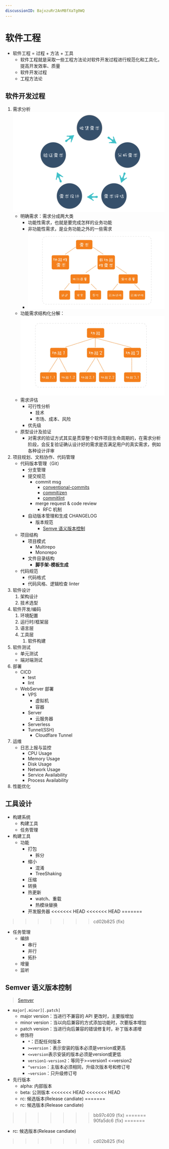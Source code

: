 ```yaml
---
discussionID: BajxzuRr2AnMBfXaTg0WQ
---
```


# 软件工程

- 软件工程 = 过程 + 方法 + 工具
  - 软件工程就是采取一些工程方法论对软件开发过程进行规范化和工具化，提高开发效率、质量
  - 软件开发过程
  - 工程方法论

## 软件开发过程

1. 需求分析 ![图 0](./images/b20e39c6b3555f644564e40030daf1f1c3ef637cba44f3bae1e76332bc35c707.png)
   - 明确需求：需求分成两大类
     - 功能性需求，也就是要完成怎样的业务功能
     - 非功能性需求，是业务功能之外的一些需求
     - ![图 9](./images/1665159249126.png)
   - 功能需求结构化分解：![](./images/1665133443364.png)
   - 需求评估
     - 可行性分析
       - 技术
       - 市场、成本、风险
     - 优先级
   - 原型设计及验证
     - 对需求的验证方式其实是贯穿整个软件项目生命周期的，在需求分析阶段，会反复验证确认设计好的需求是否满足用户的真实需求，例如各种设计评审
2. 项目规划、文档协作、代码管理
   - 代码版本管理（Git）
     - 分支管理
     - 提交规范
       - commit msg
         - [conventional-commits](https://www.conventionalcommits.org/zh-hans/v1.0.0-beta.4/#%e7%ba%a6%e5%ae%9a%e5%bc%8f%e6%8f%90%e4%ba%a4%e8%a7%84%e8%8c%83)
         - [commitizen](https://github.com/commitizen/cz-cli)
         - [commitlint](https://github.com/conventional-changelog/commitlint)
       - merge request & code review
         - RFC 机制
     - 自动版本管理和生成 CHANGELOG
       - 版本规范
         - [Semve 语义版本控制](#semver-语义版本控制)
   - 项目结构
     - 项目模式
       - Multirepo
       - Monorepo
     - 文件目录结构
       - **脚手架-模板生成**
   - 代码规范
     - 代码格式
     - 代码风格、逻辑检查 linter
3. 软件设计
   1. 架构设计
   2. 技术选型
4. 软件开发/编码
   1. 环境配置
   2. 运行时/框架层
   3. 语言层
   4. 工具层
      1. 软件构建
5. 软件测试
   - 单元测试
   - 端对端测试
6. 部署
   - CICD
     - test
     - lint
   - WebServer 部署
     - VPS
       - 虚拟机
       - 容器
     - Server
       - 云服务器
     - Serverless
     - Tunnel(SSH)
       - Cloudflare Tunnel
7. 运维
   - 日志上报与监控
     - CPU Usage
     - Memory Usage
     - Disk Usage
     - Network Usage
     - Service Availability
     - Process Availability
8. 性能优化

## 工具设计

- 构建系统
  - 构建工具
  - 任务管理
- 构建工具
  - 功能
    - 打包
      - 拆分
    - 缩小
      - 混淆
      - TreeShaking
    - 压缩
    - 转换
    - 热更新
      - watch、重载
      - 热模块替换
    - 开发服务器
<<<<<<< HEAD
<<<<<<< HEAD
=======
>>>>>>> cd02b825 (fix)
- 任务管理
  - 编排
    - 串行
    - 并行
    - 拓扑
  - 增量
  - 监听

## Semver 语义版本控制

> [Semver](https://semver.org/)

- `major[.minor][.patch]`
  - major version：当进行不兼容的 API 更改时，主要版增加
  - minor version：当以向后兼容的方式添加功能时，次要版本增加
  - patch version：当进行向后兼容的错误修复时，补丁版本递增
  - 修饰符
    - `*`：匹配任何版本
    - `>=version`：表示安装的版本必须是version或更高
    - `<=version`表示安装的版本必须是version或更低
    - `version1-version2`：等同于>=version1 <=version2
    - `^version`：主版本必须相同，升级次版本号和修订号
    - `~version`：只升级修订号
- 先行版本
  - alpha: 内部版本
  - beta: 公测版本
<<<<<<< HEAD
<<<<<<< HEAD
  - rc: 候选版本(Release candiate)
=======
  - rc: 候选版本(Release candiate)
>>>>>>> bb97c409 (fix)
=======
>>>>>>> 90fa5dc6 (fix)
=======
  - rc: 候选版本(Release candiate)
>>>>>>> cd02b825 (fix)
